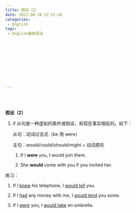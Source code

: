 ```yaml
---
title: 假设（2）
date: 2021-08-28 12:22:26
categories:
 - English
tags:
 - English基础语法











---
```


<br>
<br>



**假设（2）**

1. if 从句是一种虚拟的条件或假设，和现在事实相反的。如下：

    从句：动词过去式（be 用 were）

    主句：would/could/should/might + 动词原形

    1. If I **were** you, I would join them.

    2. She **would** come with you if you invited her.

练习：

1. If I <u>knew</u> his telephone, I <u>would tell</u> you.

2. If I <u>had</u> any money with me, I <u>would lend</u> you some.

3. If I <u>were</u> you, I <u>would take</u> an umbrella.